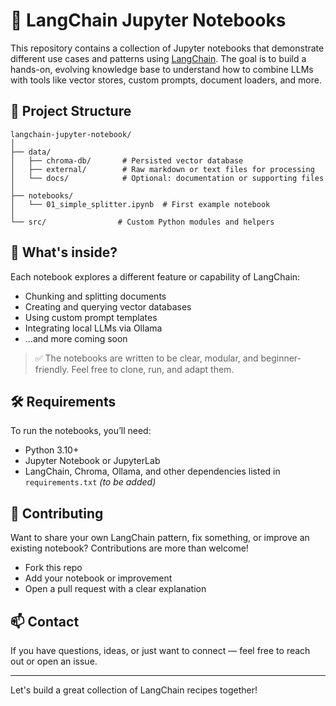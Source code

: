 # 🧠 LangChain Jupyter Notebooks

This repository contains a collection of Jupyter notebooks that demonstrate different use cases and patterns using [LangChain](https://www.langchain.com/). The goal is to build a hands-on, evolving knowledge base to understand how to combine LLMs with tools like vector stores, custom prompts, document loaders, and more.

## 📁 Project Structure

```
langchain-jupyter-notebook/
│
├── data/
│   ├── chroma-db/       # Persisted vector database
│   ├── external/        # Raw markdown or text files for processing
│   └── docs/            # Optional: documentation or supporting files
│
├── notebooks/
│   └── 01_simple_splitter.ipynb  # First example notebook
│
└── src/                # Custom Python modules and helpers
```

## 🚀 What's inside?

Each notebook explores a different feature or capability of LangChain:

- Chunking and splitting documents
- Creating and querying vector databases
- Using custom prompt templates
- Integrating local LLMs via Ollama
- ...and more coming soon

> ✅ The notebooks are written to be clear, modular, and beginner-friendly. Feel free to clone, run, and adapt them.

## 🛠️ Requirements

To run the notebooks, you’ll need:

- Python 3.10+
- Jupyter Notebook or JupyterLab
- LangChain, Chroma, Ollama, and other dependencies listed in `requirements.txt` *(to be added)*

## 🤝 Contributing

Want to share your own LangChain pattern, fix something, or improve an existing notebook? Contributions are more than welcome!

- Fork this repo
- Add your notebook or improvement
- Open a pull request with a clear explanation

## 📫 Contact

If you have questions, ideas, or just want to connect — feel free to reach out or open an issue.

---

Let's build a great collection of LangChain recipes together!
